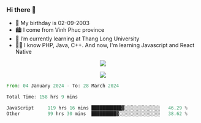 ### Hi there 👋
- 🎂 My birthday is 02-09-2003
- 🏙️ I come from Vinh Phuc province
- 🌱 I’m currently learning at Thang Long University
- 🧑‍💻 I know PHP, Java, C++. And now, I'm learning Javascript and React Native
<p align="center"><img src="https://github-readme-stats.vercel.app/api?username=tmquang0209&show_icons=true&theme=gradient"></p>
<p align="center"><img src="https://github-readme-stats.vercel.app/api/top-langs/?username=tmquang0209&hide=scss,css&langs_count=10"></p>
<!--START_SECTION:waka-->

```rust
From: 04 January 2024 - To: 28 March 2024

Total Time: 158 hrs 9 mins

JavaScript     119 hrs 16 mins ███████████▓░░░░░░░░░░░░░   46.29 %
Other          99 hrs 30 mins  █████████▓░░░░░░░░░░░░░░░   38.62 %
```

<!--END_SECTION:waka-->
